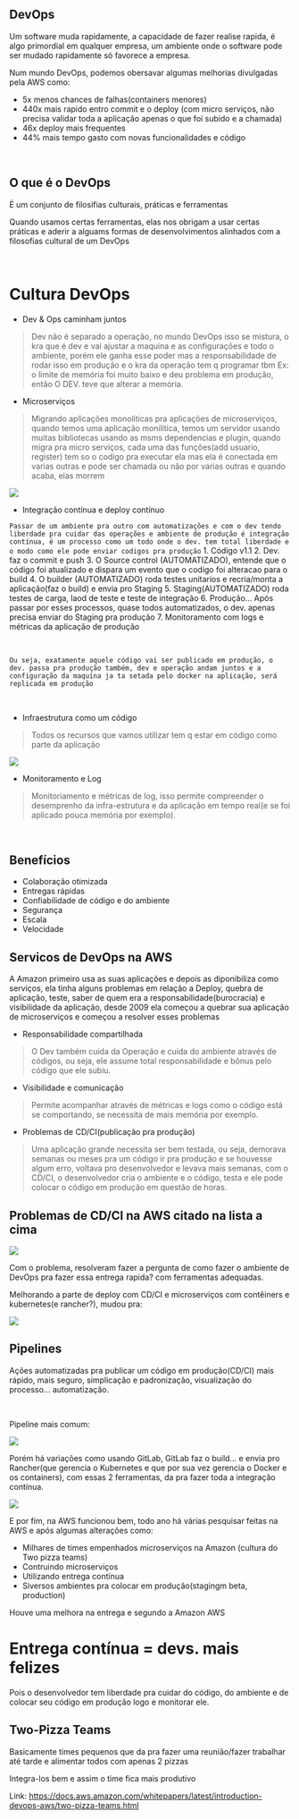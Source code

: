## DevOps

Um software muda rapidamente, a capacidade de fazer realise rapida, é algo primordial em qualquer empresa, um ambiente onde o software pode ser mudado rapidamente só favorece a empresa.

Num mundo DevOps, podemos obersavar algumas melhorias divulgadas pela AWS como:
- 5x menos chances de falhas(containers menores)
- 440x mais rapido entro commit e o deploy (com micro serviços, não precisa validar toda a aplicação apenas o que foi subido e a chamada)
- 46x deploy mais frequentes
- 44% mais tempo gasto com novas funcionalidades e código

<br />

## O que é o DevOps

<p>É um conjunto de filosifias culturais, práticas e ferramentas</p>
<p>Quando usamos certas ferramentas, elas nos obrigam a usar certas práticas e aderir a alguams formas de desenvolvimentos alinhados com a filosofias cultural de um DevOps</p>

<br />

# Cultura DevOps

- <p>Dev & Ops caminham juntos</p>
 > Dev não é separado a operação, no mundo DevOps isso se mistura, o kra que é dev e vai ajustar a maquina e as configurações e todo o ambiente,
 > porém ele ganha esse poder mas a responsabilidade de rodar isso em produção e o kra da operação tem q programar tbm
 > Ex: o limite de memória foi muito baixo e deu problema em produção, então O DEV. teve que alterar a memória.

- <p>Microserviços</p>
> Migrando aplicações monoliticas pra aplicações de microserviços, quando temos uma aplicação monilitica, temos um servidor usando
> muitas bibliotecas usando as msms dependencias e plugin, quando migra pra micro serviços, cada uma das funções(add usuario, register) tem so o codigo
> pra executar ela mas ela é conectada em varias outras e pode ser chamada ou não por varias outras e quando acaba, elas morrem

 <img src="imgs/img_dev_ops_1.png" />
    
- <p>Integração contínua e deploy contínuo</p>
``Passar de um ambiente pra outro com automatizações e com o dev tendo liberdade pra cuidar das operações e ambiente de produção é integração contínua, é um processo como um todo onde o dev. tem total liberdade e o modo como ele pode enviar codigos pra produção``
    1. Código v1.1
    2. Dev. faz o commit e push
    3. O Source control (AUTOMATIZADO), entende que o código foi atualizado e dispara um evento que o codigo foi alteracao para o build
    4. O builder (AUTOMATIZADO) roda testes unitarios e recria/monta a aplicação(faz o build) e envia pro Staging
    5. Staging(AUTOMATIZADO) roda testes de carga, laod de teste e teste de integração
    6. Produção... Após passar por esses processos, quase todos automatizados, o dev. apenas precisa enviar do Staging pra produção
    7. Monitoramento com logs e métricas da aplicação de produção
    
<br />
    
 ``Ou seja, exatamente aquele código vai ser publicado em produção, o dev. passa pra produção também, dev e operação andam juntos e a configuração da maquina ja ta setada pelo docker na aplicação, será replicada em produção``
    
<br />
    
- <p>Infraestrutura como um código</p>
> Todos os recursos que vamos utilizar tem q estar em código como parte da aplicação

<img src="imgs/img_dev_ops_2.png" />

- Monitoramento e Log
> Monitoriamento e métricas de log, isso permite compreender o desemprenho da infra-estrutura e da aplicação em tempo real(e se foi aplicado pouca memória por exemplo).

<br />

## Benefícios
- Colaboração otimizada
- Entregas rápidas
- Confiabilidade de código e do ambiente
- Segurança
- Escala
- Velocidade


## Servicos de DevOps na AWS

A Amazon primeiro usa as suas aplicações e depois as diponibiliza como serviços, ela tinha alguns problemas em relação a Deploy, quebra de aplicação, teste, saber de quem era a responsabilidade(burocracia) e visibilidade da aplicação, desde 2009 ela começou a quebrar sua aplicação de microserviços e começou a resolver esses problemas
   
- Responsabilidade compartilhada
> O Dev também cuida da Operação e cuida do ambiente através de códigos, ou seja, ele assume total responsabilidade e bônus pelo código que ele subiu.
- Visibilidade e comunicação
> Permite acompanhar através de métricas e logs como o código está se comportando, se necessita de mais memória por exemplo.
- Problemas de CD/CI(publicação pra produção)
> Uma aplicação grande necessita ser bem testada, ou seja, demorava semanas ou meses pra um código ir pra produção e se houvesse algum erro, voltava pro desenvolvedor e levava mais semanas, com o CD/CI, o desenvolvedor cria o ambiente e o código, testa e ele pode colocar o código em produção em questão de horas.

## Problemas de CD/CI na AWS citado na lista a cima

<img src="imgs/img_dev_ops_3.png" />

<p>Com o problema, resolveram fazer a pergunta de como fazer o ambiente de DevOps pra fazer essa entrega rapida? com ferramentas adequadas.</p>
<p>Melhorando a parte de deploy com CD/CI e microserviços com contêiners e kubernetes(e rancher?), mudou pra: </p>

<img src="imgs/img_dev_ops_4.png" />


## Pipelines
<p>Ações automatizadas pra publicar um código em produção(CD/CI) mais rápido, mais seguro, simplicação e padronização, visualização do processo... automatização.<p>

<br />

<p>Pipeline mais comum:</p>
    
<img src="imgs/img_default_pipeline.png" />


Porém há variações como usando GitLab, GitLab faz o build... e envia pro Rancher(que gerencia o Kubernetes e que por sua vez gerencia o Docker e os containers), com essas 2 ferramentas, da pra fazer toda a integração contínua.

<img src="imgs/img_default_pipeline_2.png" />

<br />

E por fim, na AWS funcionou bem, todo ano há várias pesquisar feitas na AWS e após algumas alterações como:

- Milhares de times empenhados microserviços na Amazon (cultura do Two pizza teams)
- Contruindo microserviços
- Utilizando entrega contínua
- Siversos ambientes pra colocar em produção(stagingm beta, production)

<p>Houve uma melhora na entrega e segundo a Amazon AWS</p>
<h1>Entrega contínua = devs. mais felizes</h1>
<p>Pois o desenvolvedor tem liberdade pra cuidar do código, do ambiente e de colocar seu código em produção logo e monitorar ele.</p>

## Two-Pizza Teams
<p>Basicamente times pequenos que da pra fazer uma reunião/fazer trabalhar até tarde e alimentar todos com apenas 2 pizzas</p>
<p>Integra-los bem e assim o time fica mais produtivo</p>

Link: https://docs.aws.amazon.com/whitepapers/latest/introduction-devops-aws/two-pizza-teams.html
